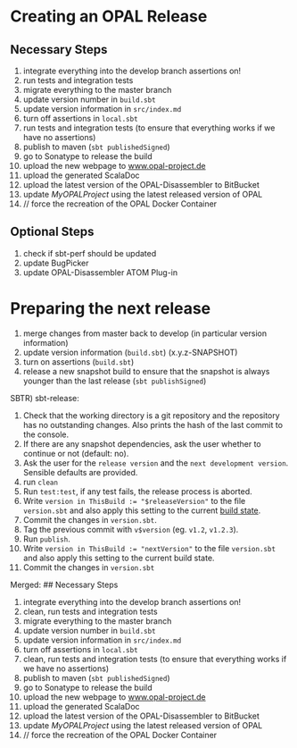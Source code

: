 # Creating an OPAL Release


## Necessary Steps
 1. integrate everything into the develop branch
 assertions on!
 1. run tests and integration tests
 1. migrate everything to the master branch
 1. update version number in `build.sbt`
 1. update version information in `src/index.md`
 1. turn off assertions in `local.sbt`
 1. run tests and integration tests (to ensure that everything works if we have no assertions)
 1. publish to maven (`sbt publishedSigned`)
 1. go to Sonatype to release the build
 1. upload the new webpage to www.opal-project.de
 1. upload the generated ScalaDoc
 1. upload the latest version of the OPAL-Disassembler to BitBucket
 1. update *MyOPALProject* using the latest released version of OPAL
 1. // force the recreation of the OPAL Docker Container

## Optional Steps
 1. check if sbt-perf should be updated
 1. update BugPicker
 1. update OPAL-Disassembler ATOM Plug-in

# Preparing the next release
 1. merge changes from master back to develop (in particular version information)
 1. update version information (`build.sbt`) (x.y.z-SNAPSHOT)
 1. turn on assertions (`build.sbt`)
 1. release a new snapshot build to ensure that the snapshot is always younger than the last release (`sbt publishSigned`)


 SBTR) sbt-release:
  1. Check that the working directory is a git repository and the repository has no outstanding changes. Also prints the hash of the last commit to the console.
  2. If there are any snapshot dependencies, ask the user whether to continue or not (default: no).
  3. Ask the user for the `release version` and the `next development version`. Sensible defaults are provided.
  4. run `clean`
  5. Run `test:test`, if any test fails, the release process is aborted.
  6. Write `version in ThisBuild := "$releaseVersion"` to the file `version.sbt` and also apply this setting to the current [build state](http://www.scala-sbt.org/release/docs/Build-State.html).
  7. Commit the changes in `version.sbt`.
  8. Tag the previous commit with `v$version` (eg. `v1.2`, `v1.2.3`).
  9. Run `publish`.
  10. Write `version in ThisBuild := "nextVersion"` to the file `version.sbt` and also apply this setting to the current build state.
  11. Commit the changes in `version.sbt`

  Merged:
    ## Necessary Steps
  1. integrate everything into the develop branch
  assertions on!
  2. clean, run tests and integration tests
  3. migrate everything to the master branch
  4. update version number in `build.sbt`
  5. update version information in `src/index.md`
  6. turn off assertions in `local.sbt`
  7. clean, run tests and integration tests (to ensure that everything works if we have no assertions)
  8. publish to maven (`sbt publishedSigned`)
  9. go to Sonatype to release the build
  10. upload the new webpage to www.opal-project.de
  11. upload the generated ScalaDoc
  12. upload the latest version of the OPAL-Disassembler to BitBucket
  13. update *MyOPALProject* using the latest released version of OPAL
  14. // force the recreation of the OPAL Docker Container

